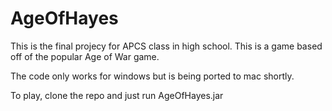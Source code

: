 # AgeOfHayes
This is the final projecy for APCS class in high school. This is a game based off of the popular Age of War game.


The code only works for windows but is being ported to mac shortly.

To play, clone the repo and just run AgeOfHayes.jar

